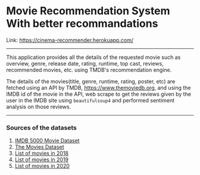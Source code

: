 # Movie Recommendation System With better recommandations

Link: https://cinema-recommender.herokuapp.com/

<hr>

This application provides all the details of the requested movie such as overview, genre, release date, rating, runtime, top cast, reviews, recommended movies, etc. using TMDB's recommendation engine.

The details of the movies(title, genre, runtime, rating, poster, etc) are fetched using an API by TMDB, https://www.themoviedb.org, and using the IMDB id of the movie in the API, web scrape to get the reviews given by the user in the IMDB site using `beautifulsoup4` and performed sentiment analysis on those reviews.

<hr>

### Sources of the datasets 

1. [IMDB 5000 Movie Dataset](https://www.kaggle.com/carolzhangdc/imdb-5000-movie-dataset)
2. [The Movies Dataset](https://www.kaggle.com/rounakbanik/the-movies-dataset)
3. [List of movies in 2018](https://en.wikipedia.org/wiki/List_of_American_films_of_2018)
4. [List of movies in 2019](https://en.wikipedia.org/wiki/List_of_American_films_of_2019)
5. [List of movies in 2020](https://en.wikipedia.org/wiki/List_of_American_films_of_2020)
